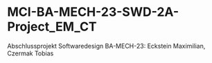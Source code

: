 # MCI-BA-MECH-23-SWD-2A-Project_EM_CT
Abschlussprojekt Softwaredesign BA-MECH-23: Eckstein Maximilian, Czermak Tobias
